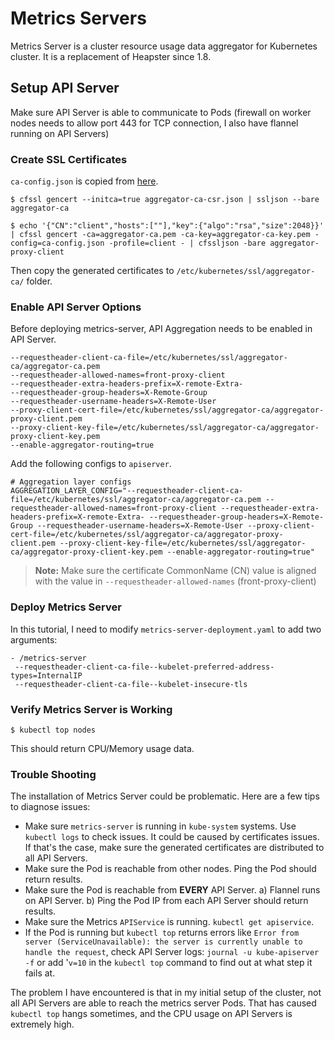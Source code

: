 # Metrics Servers

Metrics Server is a cluster resource usage data aggregator for Kubernetes cluster. It is a replacement of Heapster since 1.8.

## Setup API Server

Make sure API Server is able to communicate to Pods (firewall on worker nodes needs to allow port 443 for TCP connection, I also have flannel running on API Servers)

### Create SSL Certificates

`ca-config.json` is copied from [here](../../../ssl/ca-config.json).
```shell
$ cfssl gencert --initca=true aggregator-ca-csr.json | ssljson --bare aggregator-ca

$ echo '{"CN":"client","hosts":[""],"key":{"algo":"rsa","size":2048}}' | cfssl gencert -ca=aggregator-ca.pem -ca-key=aggregator-ca-key.pem -config=ca-config.json -profile=client - | cfssljson -bare aggregator-proxy-client
```

Then copy the generated certificates to `/etc/kubernetes/ssl/aggregator-ca/` folder.

### Enable API Server Options
Before deploying metrics-server, API Aggregation needs to be enabled in API Server.
```shell
--requestheader-client-ca-file=/etc/kubernetes/ssl/aggregator-ca/aggregator-ca.pem
--requestheader-allowed-names=front-proxy-client
--requestheader-extra-headers-prefix=X-remote-Extra- 
--requestheader-group-headers=X-Remote-Group 
--requestheader-username-headers=X-Remote-User 
--proxy-client-cert-file=/etc/kubernetes/ssl/aggregator-ca/aggregator-proxy-client.pem 
--proxy-client-key-file=/etc/kubernetes/ssl/aggregator-ca/aggregator-proxy-client-key.pem 
--enable-aggregator-routing=true
```
Add the following configs to `apiserver`.
```shell
# Aggregation layer configs
AGGREGATION_LAYER_CONFIG="--requestheader-client-ca-file=/etc/kubernetes/ssl/aggregator-ca/aggregator-ca.pem --requestheader-allowed-names=front-proxy-client --requestheader-extra-headers-prefix=X-remote-Extra- --requestheader-group-headers=X-Remote-Group --requestheader-username-headers=X-Remote-User --proxy-client-cert-file=/etc/kubernetes/ssl/aggregator-ca/aggregator-proxy-client.pem --proxy-client-key-file=/etc/kubernetes/ssl/aggregator-ca/aggregator-proxy-client-key.pem --enable-aggregator-routing=true"
```
> **Note:** Make sure the certificate CommonName (CN) value is aligned with the value in `--requestheader-allowed-names` (front-proxy-client)

### Deploy Metrics Server

In this tutorial, I need to modify `metrics-server-deployment.yaml` to add two arguments:
```shell
- /metrics-server
 --requestheader-client-ca-file--kubelet-preferred-address-types=InternalIP
 --requestheader-client-ca-file--kubelet-insecure-tls
```

### Verify Metrics Server is Working
```shell
$ kubectl top nodes
```
This should return CPU/Memory usage data.

### Trouble Shooting
The installation of Metrics Server could be problematic. Here are a few tips to diagnose issues:
- Make sure `metrics-server` is running in `kube-system` systems. Use `kubectl logs` to check issues. It could be caused by certificates issues. If that's the case, make sure the generated certificates are distributed to all API Servers.
- Make sure the Pod is reachable from other nodes. Ping the Pod should return results.
- Make sure the Pod is reachable from **EVERY** API Server. a) Flannel runs on API Server. b) Ping the Pod IP from each API Server should return results.
- Make sure the Metrics `APIService` is running. `kubectl get apiservice`.
- If the Pod is running but `kubectl top` returns errors like `Error from server (ServiceUnavailable): the server is currently unable to handle the request`, check API Server logs: `journal -u kube-apiserver -f` or add '`v=10` in the `kubectl top` command to find out at what step it fails at. 

The problem I have encountered is that in my initial setup of the cluster, not all API Servers are able to reach the metrics server Pods. That has caused `kubectl top` hangs sometimes, and the CPU usage on API Servers is extremely high. 